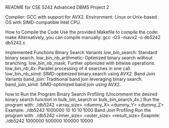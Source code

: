 README for CSE 5242 Advanced DBMS Project 2


Compiler: GCC with support for AVX2.
Environment: Linux or Unix-based OS with SIMD-compatible Intel CPU.

How to Compile the Code
Use the provided Makefile to compile the code:
    make
Alternatively, you can compile manually:
    gcc -O3 -mavx2 -o db5242 db5242.c

Implemented Functions
    Binary Search Variants
        low_bin_search: Standard binary search.
        low_bin_nb_arithmetic: Optimized binary search without branching.
        low_bin_nb_mask: Further optimized with bitwise operations.
        low_bin_nb_4x: Parallel processing of 4 searches in one call.
        low_bin_nb_simd: SIMD-optimized binary search using AVX2.
    Band Join Variants
        band_join: Traditional band join leveraging binary search.
        band_join_simd: SIMD-optimized band join using AVX2.

how to Run the Program
    Binary Search Profiling
    (Uncomment the desired binary search function in bulk_bin_search or bulk_bin_search_4x.)
        Run the program with:
            ./db5242 <array_size> <dummy_X> <dummy_Y> <dummy_Z> <repeats>
        Example:
            ./db5242 1000000 10 10 10 1000
    Band Join Profiling
        Run the program with:
            ./db5242 <inner_size> <outer_size> <result_size> <bound>
        Exapmle:
            ./db5242 1000000 500000 100000 10000